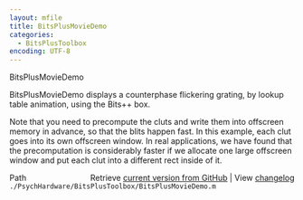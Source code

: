 ```yaml
---
layout: mfile
title: BitsPlusMovieDemo
categories:
  - BitsPlusToolbox
encoding: UTF-8
---
```


BitsPlusMovieDemo

BitsPlusMovieDemo displays a counterphase flickering grating, by lookup
table animation, using the Bits++ box.

Note that you need to precompute the cluts and write them into
offscreen memory in advance, so that the blits happen fast.  In
this example, each clut goes into its own offscreen window.  In
real applications, we have found that the precomputation is considerably
faster if we allocate one large offscreen window and put each clut
into a different rect inside of it.


<div class="code_header" style="text-align:right;">
  <span style="float:left;">Path&nbsp;&nbsp;</span> <span class="counter">Retrieve <a href=
  "https://raw.github.com/Psychtoolbox-3/Psychtoolbox-3/beta/./PsychHardware/BitsPlusToolbox/BitsPlusMovieDemo.m">current version from GitHub</a> | View <a href=
  "https://github.com/Psychtoolbox-3/Psychtoolbox-3/commits/beta/./PsychHardware/BitsPlusToolbox/BitsPlusMovieDemo.m">changelog</a></span>
</div>
<div class="code">
  <code>./PsychHardware/BitsPlusToolbox/BitsPlusMovieDemo.m</code>
</div>
